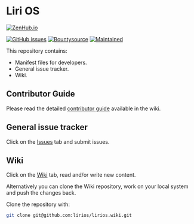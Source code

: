 Liri OS
=======

[![ZenHub.io](https://img.shields.io/badge/supercharged%20by-zenhub.io-blue.svg)](https://zenhub.io)

[![GitHub issues](https://img.shields.io/github/issues/lirios/lirios.svg)](https://github.com/lirios/lirios/issues)
[![Bountysource](https://img.shields.io/bountysource/team/liri/activity.svg)](https://bountysource.com/teams/liri)
[![Maintained](https://img.shields.io/maintenance/yes/2018.svg)](https://github.com/lirios/lirios/commits/master)

This repository contains:

* Manifest files for developers.
* General issue tracker.
* Wiki.

## Contributor Guide

Please read the detailed [contributor guide](https://github.com/lirios/lirios/wiki/Contributor-Guide)
available in the wiki.

## General issue tracker

Click on the [Issues](https://github.com/lirios/lirios/issues) tab
and submit issues.

## Wiki

Click on the [Wiki](https://github.com/lirios/lirios/wiki) tab, read and/or write new content.

Alternatively you can clone the Wiki repository, work on your local system and push the changes back.

Clone the repository with:

```sh
git clone git@github.com:lirios/lirios.wiki.git
```
